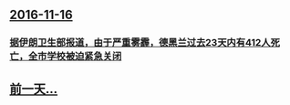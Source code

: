 ## [2016-11-16](/zh/news/2016/11/16/index.md)

### [据伊朗卫生部报道，由于严重雾霾，德黑兰过去23天内有412人死亡，全市学校被迫紧急关闭 ](/zh/news/2016/11/16/据伊朗卫生部报道-由于严重雾霾-德黑兰过去23天内有412人死亡-全市学校被迫紧急关闭.md)
## [前一天...](/zh/news/2016/11/15/index.md)

